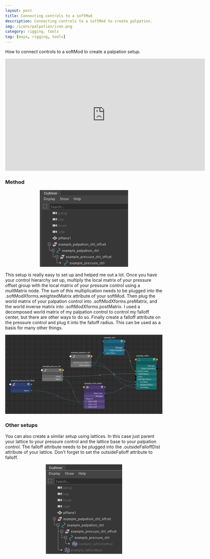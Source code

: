 ```yaml
---
layout: post
title: Connecting controls to a softMod
description: Connecting controls to a softMod to create palpation. 
img: /icons/palpation/icon.png
category: rigging, tools
tag: [maya, rigging, tools]
---
```

How to connect controls to a softMod to create a palpation setup.
<p align="center"><iframe src="https://player.vimeo.com/video/351012708?color=ff9933&title=0&byline=0&portrait=0" width="640" height="360" frameborder="0" webkitallowfullscreen mozallowfullscreen allowfullscreen></iframe></p>

<h3>Method</h3>
 
<p align="center"><img src="/icons/palpation/palpation_outliner.png"/></p>
<p class="justify"> 
This setup is really easy to set up and helped me out a lot. Once you have your control hierarchy set up, 
multiply the local matrix of your pressure offset group with the local matrix of your pressure control using a multMatrix node.
The sum of this multiplication needs to be plugged into the .softModXforms.weightedMatrix attribute of your softMod. 
Then plug the world matrix of your palpation control into .softModXforms.preMatrix, and the world inverse matrix into .softModXforms.postMatrix.
I used a decomposed world matrix of my palpation control to control my falloff center, but there are other ways to do so.
Finally create a falloff attribute on the pressure control and plug it into the falloff radius. This can be used as a basis for many other things.
</p>
<p align="center"><img src="/icons/palpation/palpation_node_network.png"/></p>

<h3>Other setups</h3>

<p class="justify"> 
You can also create a similar setup using lattices. In this case just parent your lattice to your pressure control 
and the lattice base to your palpation control. The falloff attribute needs to be plugged into the .outsideFalloffDist 
attribute of your lattice. Don't forget to set the outsideFalloff attribute to falloff. 
</p>
<p align="center"><img src="/icons/palpation/palpation_lattice_outliner.png"/></p>


